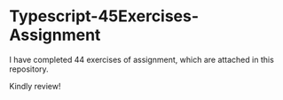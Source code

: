 # Typescript-45Exercises-Assignment

I have completed 44 exercises of assignment, which are attached in this repository.


Kindly review!
